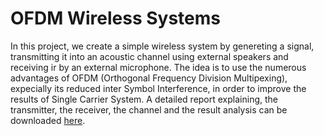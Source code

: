# OFDM Wireless Systems

In this project, we create a simple wireless system by genereting a signal, transmitting it into an acoustic channel using external speakers and receiving ir by an external microphone. The idea is to use the numerous advantages of OFDM (Orthogonal Frequency Division Multipexing), expecially its reduced inter Symbol Interference, in order to improve the results of  Single Carrier System. A detailed report explaining, the transmitter, the receiver, the channel and the result analysis can be downloaded [here](OFDMReport_EmilioFernandez). 
